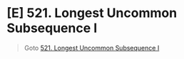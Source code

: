 # [E] 521. Longest Uncommon Subsequence I
> Goto [521. Longest Uncommon Subsequence I](https://leetcode.com/problems/longest-uncommon-subsequence-i/description/)
